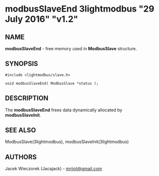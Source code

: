 # modbusSlaveEnd 3lightmodbus "29 July 2016" "v1.2"

## NAME
**modbusSlaveEnd** - free memory used in **ModbusSlave** structure.

## SYNOPSIS
`#include <lightmodbus/slave.h>`

`void modbusSlaveEnd( ModbusSlave *status );`

## DESCRIPTION
The **modbusSlaveEnd** frees data dynamically allocated by **modbusSlaveInit**.

## SEE ALSO
ModbusSlave(3lightmodbus), modbusSlaveInit(3lightmodbus)

## AUTHORS
Jacek Wieczorek (Jacajack) - mrjjot@gmail.com
